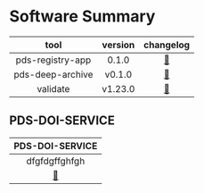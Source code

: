 
Software Summary
================
  

|tool|version|changelog|
| :---: | :---: | :---: |
|pds-registry-app|0.1.0|[:footprints:](http://nasa-pds.github.io/pds-registry-app/CHANGELOG.html#010-2020-03-31)|
|pds-deep-archive|v0.1.0|[:footprints:](http://nasa-pds.github.io/pds-deep-archive/CHANGELOG.html#v0.1.0-2020-04-24)|
|validate|v1.23.0|[:footprints:](http://nasa-pds.github.io/validate/CHANGELOG.html#v1230-2020-05-08)|


## PDS-DOI-SERVICE

| PDS-DOI-SERVICE |
| :---: |
|dfgfdgffghfgh|
|[:footprints:](http://nasa-pds.github.io/validate/CHANGELOG.html#v1230-2020-05-08 "CHANGELOG")  | [:scroll:](http://nasa-pds.github.io/validate/CHANGELOG.html#v1230-2020-05-08 "LICENCE") |
